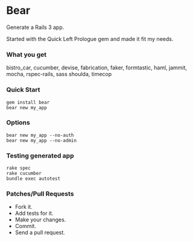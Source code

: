 Bear
===========
Generate a Rails 3 app.

Started with the Quick Left Prologue gem and made it fit my needs.

### What you get

bistro_car, cucumber, devise, fabrication, faker, formtastic, haml, jammit, mocha, rspec-rails, sass shoulda, timecop

### Quick Start

    gem install bear
    bear new my_app


### Options

    bear new my_app --no-auth
    bear new my_app --no-admin


### Testing generated app

    rake spec
    rake cucumber
    bundle exec autotest


### Patches/Pull Requests

* Fork it.
* Add tests for it.
* Make your changes.
* Commit.
* Send a pull request.

